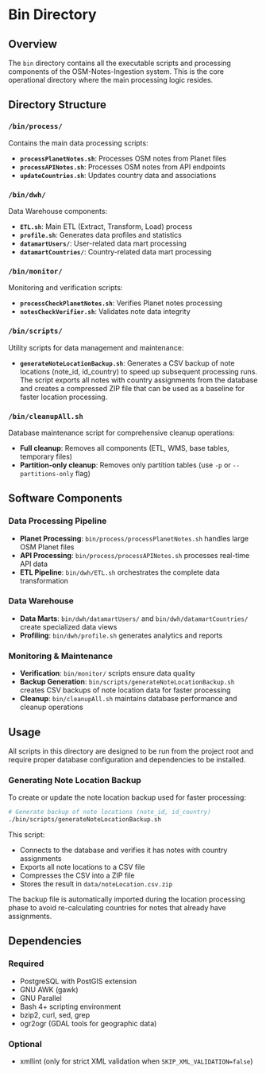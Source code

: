 # Bin Directory

## Overview

The `bin` directory contains all the executable scripts and processing components
of the OSM-Notes-Ingestion system. This is the core operational directory where
the main processing logic resides.

## Directory Structure

### `/bin/process/`

Contains the main data processing scripts:

- **`processPlanetNotes.sh`**: Processes OSM notes from Planet files
- **`processAPINotes.sh`**: Processes OSM notes from API endpoints
- **`updateCountries.sh`**: Updates country data and associations

### `/bin/dwh/`

Data Warehouse components:

- **`ETL.sh`**: Main ETL (Extract, Transform, Load) process
- **`profile.sh`**: Generates data profiles and statistics
- **`datamartUsers/`**: User-related data mart processing
- **`datamartCountries/`**: Country-related data mart processing

### `/bin/monitor/`

Monitoring and verification scripts:

- **`processCheckPlanetNotes.sh`**: Verifies Planet notes processing
- **`notesCheckVerifier.sh`**: Validates note data integrity

### `/bin/scripts/`

Utility scripts for data management and maintenance:

- **`generateNoteLocationBackup.sh`**: Generates a CSV backup of note locations
  (note_id, id_country) to speed up subsequent processing runs. The script exports
  all notes with country assignments from the database and creates a compressed
  ZIP file that can be used as a baseline for faster location processing.

### `/bin/cleanupAll.sh`

Database maintenance script for comprehensive cleanup operations:

- **Full cleanup**: Removes all components (ETL, WMS, base tables, temporary files)
- **Partition-only cleanup**: Removes only partition tables (use `-p` or `--partitions-only` flag)

## Software Components

### Data Processing Pipeline

- **Planet Processing**: `bin/process/processPlanetNotes.sh` handles large OSM Planet files
- **API Processing**: `bin/process/processAPINotes.sh` processes real-time API data
- **ETL Pipeline**: `bin/dwh/ETL.sh` orchestrates the complete data transformation

### Data Warehouse

- **Data Marts**: `bin/dwh/datamartUsers/` and `bin/dwh/datamartCountries/`
  create specialized data views
- **Profiling**: `bin/dwh/profile.sh` generates analytics and reports

### Monitoring & Maintenance

- **Verification**: `bin/monitor/` scripts ensure data quality
- **Backup Generation**: `bin/scripts/generateNoteLocationBackup.sh` creates CSV backups
  of note location data for faster processing
- **Cleanup**: `bin/cleanupAll.sh` maintains database performance and cleanup operations

## Usage

All scripts in this directory are designed to be run from the project root and
require proper database configuration and dependencies to be installed.

### Generating Note Location Backup

To create or update the note location backup used for faster processing:

```bash
# Generate backup of note locations (note_id, id_country)
./bin/scripts/generateNoteLocationBackup.sh
```

This script:

- Connects to the database and verifies it has notes with country assignments
- Exports all note locations to a CSV file
- Compresses the CSV into a ZIP file
- Stores the result in `data/noteLocation.csv.zip`

The backup file is automatically imported during the location processing phase
to avoid re-calculating countries for notes that already have assignments.

## Dependencies

### Required

- PostgreSQL with PostGIS extension
- GNU AWK (gawk)
- GNU Parallel
- Bash 4+ scripting environment
- bzip2, curl, sed, grep
- ogr2ogr (GDAL tools for geographic data)

### Optional

- xmllint (only for strict XML validation when `SKIP_XML_VALIDATION=false`)
